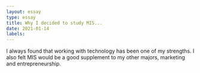 ```yaml
---
layout: essay
type: essay
title: Why I decided to study MIS...
date: 2021-01-14
labels:
---
```


I always found that working with technology has been one of my strengths. I also felt MIS would be a good supplement to my other majors, marketing and entrepreneurship.
